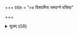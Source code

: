 +++
title = "०४ विश्वामित्र जमदग्ने वसिष्ठ"

+++
<details><summary>मूलम् (GR)</summary>

विश्वामित्र जमदग्ने वसिष्ठ  
भरद्वाज गोतम वामदेव ।  
शर्दिर् नो अत्रिर् अग्रभीन् नमोभिः  
सुशंसासः पितरो मृडाता नः ॥
</details>